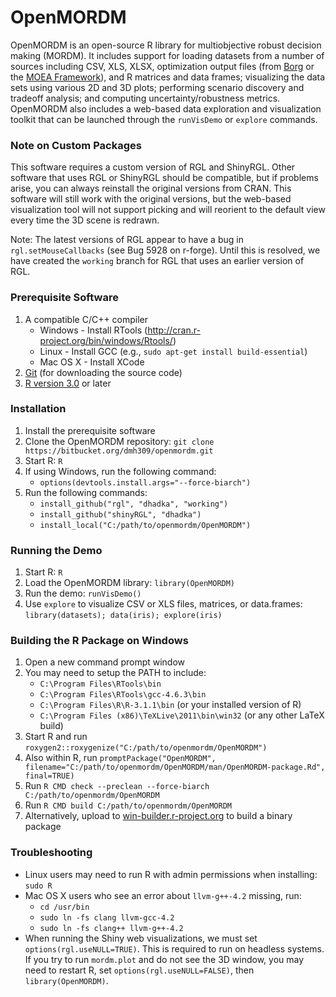 # OpenMORDM #

OpenMORDM is an open-source R library for multiobjective robust decision making (MORDM).
It includes support for loading datasets from a number of sources including
CSV, XLS, XLSX, optimization output files (from [Borg](http://www.borgmoea.org/)
or the [MOEA Framework](http://www.moeaframework.org/)), and R matrices and data frames;
visualizing the data sets using various 2D and 3D plots; performing scenario
discovery and tradeoff analysis; and computing uncertainty/robustness metrics.
OpenMORDM also includes a web-based data exploration and visualization toolkit
that can be launched through the `runVisDemo` or `explore` commands.

### Note on Custom Packages ###
This software requires a custom version of RGL and ShinyRGL.  Other software that uses
RGL or ShinyRGL should be compatible, but if problems arise, you can always reinstall the
original versions from CRAN.  This software will still work with the original versions,
but the web-based visualization tool will not support picking and will reorient to the
default view every time the 3D scene is redrawn.

Note: The latest versions of RGL appear to have a bug in `rgl.setMouseCallbacks`
(see Bug 5928 on r-forge).  Until this is resolved, we have created the
`working` branch for RGL that uses an earlier version of RGL.

### Prerequisite Software ###
1. A compatible C/C++ compiler
    * Windows - Install RTools (http://cran.r-project.org/bin/windows/Rtools/)
    * Linux - Install GCC (e.g., `sudo apt-get install build-essential`)
    * Mac OS X - Install XCode
2. [Git](http://git-scm.com/downloads) (for downloading the source code)
3. [R version 3.0](http://www.r-project.org/) or later

### Installation ###
1. Install the prerequisite software
2. Clone the OpenMORDM repository: `git clone https://bitbucket.org/dmh309/openmordm.git`
3. Start R: `R`
4. If using Windows, run the following command:
    * `options(devtools.install.args="--force-biarch")`
5. Run the following commands:
    * `install_github("rgl", "dhadka", "working")`
    * `install_github("shinyRGL", "dhadka")`
    * `install_local("C:/path/to/openmordm/OpenMORDM")`

### Running the Demo ###
1. Start R: `R`
2. Load the OpenMORDM library: `library(OpenMORDM)`
3. Run the demo: `runVisDemo()`
4. Use `explore` to visualize CSV or XLS files, matrices, or data.frames: `library(datasets); data(iris); explore(iris)`

### Building the R Package on Windows ###
1. Open a new command prompt window
2. You may need to setup the PATH to include:
    * `C:\Program Files\RTools\bin`
    * `C:\Program Files\RTools\gcc-4.6.3\bin`
    * `C:\Program Files\R\R-3.1.1\bin` (or your installed version of R)
    * `C:\Program Files (x86)\TeXLive\2011\bin\win32` (or any other LaTeX build)
3. Start R and run `roxygen2::roxygenize("C:/path/to/openmordm/OpenMORDM")`
4. Also within R, run `promptPackage("OpenMORDM", filename="C:/path/to/openmordm/OpenMORDM/man/OpenMORDM-package.Rd", final=TRUE)`
5. Run `R CMD check --preclean --force-biarch C:/path/to/openmordm/OpenMORDM`
6. Run `R CMD build C:/path/to/openmordm/OpenMORDM`
7. Alternatively, upload to [win-builder.r-project.org](win-builder.r-project.org) to build a binary package

### Troubleshooting ###
* Linux users may need to run R with admin permissions when installing: `sudo R`
* Mac OS X users who see an error about `llvm-g++-4.2` missing, run:
    * `cd /usr/bin`
    * `sudo ln -fs clang llvm-gcc-4.2`
    * `sudo ln -fs clang++ llvm-g++-4.2`
* When running the Shiny web visualizations, we must set `options(rgl.useNULL=TRUE)`.  This is required to run on headless systems.  If you try to run `mordm.plot` and do not see the 3D window, you may need to restart R, set `options(rgl.useNULL=FALSE)`, then `library(OpenMORDM)`.

